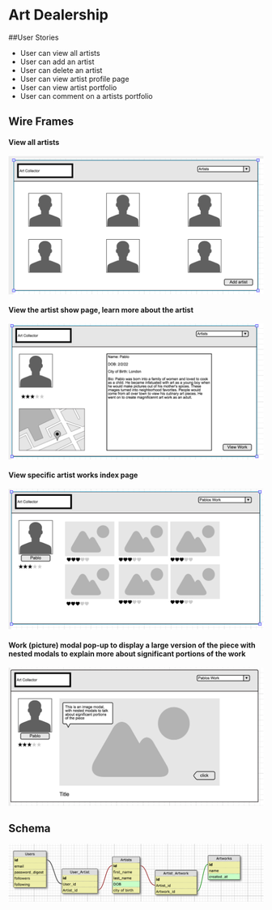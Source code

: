 # Art Dealership

##User Stories

- User can view all artists
- User can add an artist
- User can delete an artist
- User can view artist profile page
- User can view artist portfolio
- User can comment on a artists portfolio

## Wire Frames
#### View all artists
![alt text](https://github.com/amblount/art-dealership/blob/master/wireframes/artist_home.png "artist home")
#### View the artist show page, learn more about the artist
![alt text](https://github.com/amblount/art-dealership/blob/master/wireframes/artist_profile.png "artist profile")
#### View specific artist works index page
![alt text](https://github.com/amblount/art-dealership/blob/master/wireframes/artist_pictures.png "artist index")
#### Work (picture) modal pop-up to display a large version of the piece with nested modals to explain more about significant portions of the work
![alt text](https://github.com/amblount/art-dealership/blob/master/wireframes/artist_piece.png "artist show")

## Schema
![alt text](https://github.com/amblount/art-dealership/blob/master/wireframes/art_collection_schema.png "schema")



